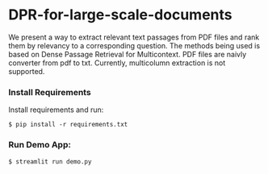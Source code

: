 # DPR-for-large-scale-documents

We present a way to extract relevant text passages from PDF files and rank them by relevancy to a corresponding question.
The methods being used is based on Dense Passage Retrieval for Multicontext. PDF files are naivly converter from pdf to txt. Currently, multicolumn extraction is not supported.


### Install Requirements
Install requirements and run: 

```
$ pip install -r requirements.txt
```


### Run Demo App:
```
$ streamlit run demo.py
```